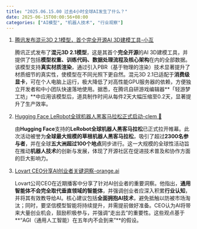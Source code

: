 ```yaml
---
title: "2025.06.15.00 过去4小时全球AI发生了什么？"
date: 2025-06-15T00:00:56+08:00
categories: ["AI模型", "机器人技术", "行业观察"]
---
```


1.  [腾讯发布混元3D 2.1模型，首个完全开源AI 3D建模工具-小互](https://x.com/imxiaohu/status/1933866489402302571)

    腾讯正式发布了**混元3D 2.1模型**，这是其首个**完全开源**的AI 3D建模工具，并提供了包括**模型权重、训练代码、数据处理流程及核心架构**在内的全部数据。该模型支持**真实材质渲染**，通过引入PBR（基于物理的渲染）技术显著提升了材质细节的真实性，使模型在不同光照下更自然。混元3D 2.1已适配于**消费级显卡**，可在个人电脑上运行，极大降低了对高性能GPU服务器的依赖，方便独立开发者和中小团队快速落地使用。据悉，在腾讯自研游戏编辑器**「轻游梦工坊」**中应用该模型后，道具制作时间从每件2天大幅压缩至0.2天，显著提升了生产效率。

2.  [Hugging Face LeRobot全球机器人黑客马拉松正式启动-clem 🤗](https://x.com/ClementDelangue/status/1933862925124739253)

    由**Hugging Face**支持的**LeRobot全球机器人黑客马拉松**已正式拉开帷幕。此次活动被誉为**全球最大规模的草根机器人黑客马拉松**，吸引了超过**2300名参与者**，并在全球**五大洲超过100个地点**同步进行。这一大规模的全球性活动旨在推动**机器人技术**的创新与发展，体现了开源社区在促进技术普及和协作方面的巨大影响力。

3.  [Lovart CEO分享AI创业者关键洞察-orange.ai](https://x.com/oran_ge/status/1933858192284676240)

    Lovart公司CEO在近期播客中分享了针对AI创业者的重要洞察。他指出，**通用智能体不会完全取代垂直领域的智能体**，并强调创业者应深入积累**行业认知**，并将其有效教导给AI。核心建议包括**全面拥抱AI技术**，避免抵触以防被市场淘汰；同时，要坚信模型智能将持续提升，并需提前做好准备。CEO认为AI将带来大量创业机会，鼓励积极参与，并强调“走出去”的重要性。这些观点基于**“AGI（通用人工智能）在五年内不会到来”**的假设。
